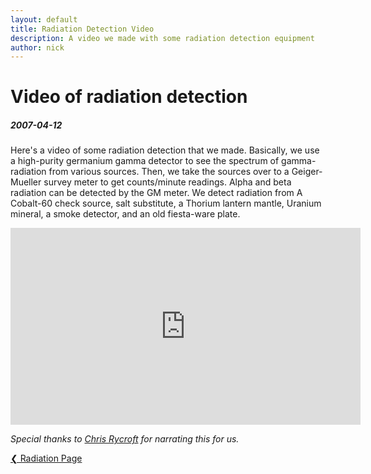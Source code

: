 ```yaml
---
layout: default
title: Radiation Detection Video
description: A video we made with some radiation detection equipment
author: nick
---
```

<div class="row">
<div class="col-md-8" markdown="1">

# Video of radiation detection
##### 2007-04-12 

Here's a video of some radiation detection that we made. Basically, we use a
high-purity germanium gamma detector to see the spectrum of gamma-radiation
from various sources. Then, we take the sources over to a Geiger-Mueller survey
meter to get counts/minute readings. Alpha and beta radiation can be detected
by the GM meter. We detect radiation from A Cobalt-60 check source, salt
substitute, a Thorium lantern mantle, Uranium mineral, a smoke detector, and an
old fiesta-ware plate.   

<iframe width="560" height="315" src="https://www.youtube.com/embed/bOdYpDaFGQc" frameborder="0" allow="autoplay; encrypted-media" allowfullscreen></iframe>

*Special thanks to [Chris Rycroft](http://people.seas.harvard.edu/~chr/) for narrating this for us.*

 <a href="{% link radioactivity.md %}" class="btn btn-info" role="button">&#10094; Radiation Page</a>
